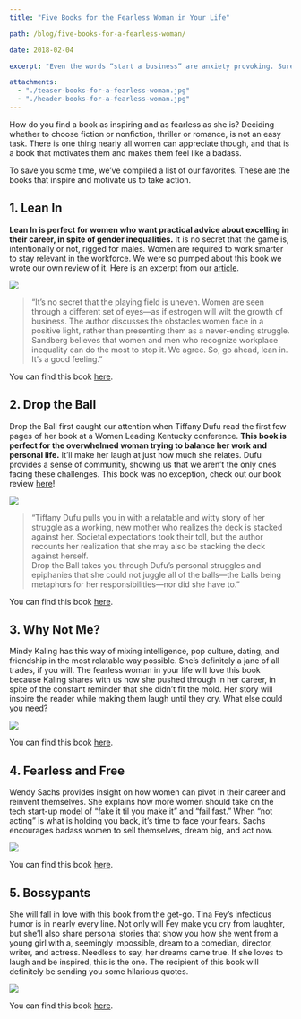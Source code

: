 ```yaml
---
title: "Five Books for the Fearless Woman in Your Life"

path: /blog/five-books-for-a-fearless-woman/

date: 2018-02-04

excerpt: "Even the words “start a business” are anxiety provoking. Sure, it starts with the exciting feeling of opportunity, and then a bigger reality sets in."

attachments:
  - "./teaser-books-for-a-fearless-woman.jpg"
  - "./header-books-for-a-fearless-woman.jpg"
---
```


How do you find a book as inspiring and as fearless as she is? Deciding whether to choose fiction or nonfiction, thriller or romance, is not an easy task. There is one thing nearly all women can appreciate though, and that is a book that motivates them and makes them feel like a badass.

To save you some time, we’ve compiled a list of our favorites. These are the books that inspire and motivate us to take action.


## 1. Lean In

<div class="row">
  <div class="col-sm-9">
    <p><strong>Lean In is perfect for women who want practical advice about excelling in their career, in spite of gender inequalities.</strong> It is no secret that the game is, intentionally or not, rigged for males. Women are required to work smarter to stay relevant in the workforce. We were so pumped about this book we wrote our own review of it. Here is an excerpt from our <a href="/blog/review-of-lean-in">article</a>.</p>
  </div>
  <div class="col-sm-3">
    <img class="img-responsive img-fluid" src="/assets/images/other/amReading/leanIn.jpg">
  </div>
</div>

>“It’s no secret that the playing field is uneven. Women are seen through a different set of eyes—as if estrogen will wilt the growth of business. The author discusses the obstacles women face in a positive light, rather than presenting them as a never-ending struggle. Sandberg believes that women and men who recognize workplace inequality can do the most to stop it. We agree. So, go ahead, lean in. It’s a good feeling.”

You can find this book [here](http://amzn.to/2hRFUKJ).

## 2. Drop the Ball

<div class="row">
  <div class="col-sm-9">
    <p>Drop the Ball first caught our attention when Tiffany Dufu read the first few pages of her book at a Women Leading Kentucky conference. <strong>This book is perfect for the overwhelmed woman trying to balance her work and personal life.</strong> It’ll make her laugh at just how much she relates. Dufu provides a sense of community, showing us that we aren’t the only ones facing these challenges. This book was no exception, check out our book review <a href="/blog/drop-the-ball-by-tiffany-dufu-book-review/">here</a>!</p>
  </div>
  <div class="col-sm-3">
    <img class="img-responsive img-fluid" src="/assets/images/other/amReading/dropTheBall.jpg">
  </div>
</div>

>“Tiffany Dufu pulls you in with a relatable and witty story of her struggle as a working, new mother who realizes the deck is stacked against her. Societal expectations took their toll, but the author recounts her realization that she may also be stacking the deck against herself.  
Drop the Ball takes you through Dufu’s personal struggles and epiphanies that she could not juggle all of the balls—the balls being metaphors for her responsibilities—nor did she have to.”

You can find this book [here](http://amzn.to/2hQUPob).

## 3. Why Not Me?

<div class="row">
  <div class="col-sm-9">
    <p>Mindy Kaling has this way of mixing intelligence, pop culture, dating, and friendship in the most relatable way possible. She’s definitely a jane of all trades, if you will. The fearless woman in your life will love this book because Kaling shares with us how she pushed through in her career, in spite of the constant reminder that she didn’t fit the mold. Her story will inspire the reader while making them laugh until they cry. What else could you need?</p>
  </div>
  <div class="col-sm-3">
    <img class="img-responsive img-fluid" src="/assets/images/other/amReading/whyNotMe.jpg">
  </div>
</div>

You can find this book [here](http://amzn.to/2DPU3l9).

## 4. Fearless and Free

<div class="row">
  <div class="col-sm-9">
    <p>Wendy Sachs provides insight on how women can pivot in their career and reinvent themselves. She explains how more women should take on the tech start-up model of “fake it til you make it” and “fail fast.” When “not acting” is what is holding you back, it’s time to face your fears. Sachs encourages badass women to sell themselves, dream big, and act now.</p>
  </div>
  <div class="col-sm-3">
    <img class="img-responsive img-fluid" src="/assets/images/other/amReading/fearlessAndFree.jpg">
  </div>
</div>

You can find this book [here](http://amzn.to/2zZoAZg).

## 5. Bossypants

<div class="row">
  <div class="col-sm-9">
    <p>She will fall in love with this book from the get-go. Tina Fey’s infectious humor is in nearly every line. Not only will Fey make you cry from laughter, but she’ll also share personal stories that show you how she went from a young girl with a, seemingly impossible, dream to a comedian, director, writer, and actress. Needless to say, her dreams came true. If she loves to laugh and be inspired, this is the one. The recipient of this book will definitely be sending you some hilarious quotes.</p>
  </div>
  <div class="col-sm-3">
    <img class="img-responsive img-fluid" src="/assets/images/other/amReading/bossypants.jpg">
  </div>
</div>

You can find this book [here](http://amzn.to/2fy3kDP).